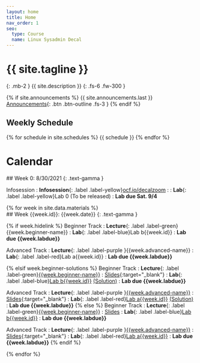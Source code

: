 ```yaml
---
layout: home
title: Home
nav_order: 1
seo:
  type: Course
  name: Linux Sysadmin Decal
---
```


# {{ site.tagline }}
{: .mb-2 }
{{ site.description }}
{: .fs-6 .fw-300 }

{% if site.announcements %}
{{ site.announcements.last }}
[Announcements](announcements.md){: .btn .btn-outline .fs-3 }
{% endif %}

## Weekly Schedule
{% for schedule in site.schedules %}
{{ schedule }}
{% endfor %}

# Calendar

<div class="module" markdown="1">
## Week 0: 8/30/2021
{: .text-gamma }

Infosession
: **Infosession**{: .label .label-yellow}[ocf.io/decalzoom](https://ocf.io/decalzoom)
    : 
: **Lab**{: .label .label-yellow}Lab 0 (To be released)
    : **Lab due Sat. 9/4**
</div>
{% for week in site.data.materials %}
<div class="module" markdown="1">
## Week {{week.id}}: {{week.date}}
{: .text-gamma }

{% if week.hidelink %}
Beginner Track
: **Lecture**{: .label .label-green}{{week.beginner-name}}
: **Lab**{: .label .label-blue}Lab b{{week.id}}
    : **Lab due {{week.labdue}}**

Advanced Track
: **Lecture**{: .label .label-purple }{{week.advanced-name}}
: **Lab**{: .label .label-red}Lab a{{week.id}}
    : **Lab due {{week.labdue}}**
    
{% elsif week.beginner-solutions %}
Beginner Track
: **Lecture**{: .label .label-green}[{{week.beginner-name}}]({{week.beginner-video}}) 
    : [Slides]({{week.beginner-slides}}){:target="_blank"}
: **Lab**{: .label .label-blue}[Lab b{{week.id}}](/labs/b{{week.id}}) [(Solution)]({{week.beginner-solutions}})
    : **Lab due {{week.labdue}}**

Advanced Track
: **Lecture**{: .label .label-purple }[{{week.advanced-name}}]({{week.advanced-video}})
    : [Slides]({{week.advanced-slides}}){:target="_blank"}
: **Lab**{: .label .label-red}[Lab a{{week.id}}](/labs/a{{week.id}}) [(Solution)]({{week.advanced-solutions}})
    : **Lab due {{week.labdue}}**
{% else %}
Beginner Track
: **Lecture**{: .label .label-green}[{{week.beginner-name}}]({{week.beginner-video}}) 
    : [Slides]({{week.beginner-slides}})
: **Lab**{: .label .label-blue}[Lab b{{week.id}}](/labs/b{{week.id}})
    : **Lab due {{week.labdue}}**

Advanced Track
: **Lecture**{: .label .label-purple }[{{week.advanced-name}}]({{week.advanced-video}})
    : [Slides]({{week.advanced-slides}}){:target="_blank"}
: **Lab**{: .label .label-red}[Lab a{{week.id}}](/labs/a{{week.id}})
    : **Lab due {{week.labdue}}**
{% endif %}
</div>
{% endfor %}



